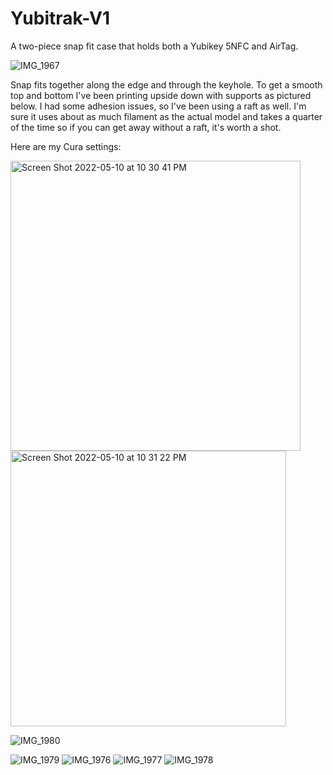 # Yubitrak-V1
A two-piece snap fit case that holds both a Yubikey 5NFC and AirTag.

![IMG_1967](https://user-images.githubusercontent.com/102103691/172691967-40596cab-ae96-4a52-b668-6c0df9e14673.jpg)

Snap fits together along the edge and through the keyhole. To get a smooth top and bottom I've been printing upside down with supports as pictured below. I had some adhesion issues, so I've been using a raft as well. I'm sure it uses about as much filament as the actual model and takes a quarter of the time so if you can get away without a raft, it's worth a shot.

Here are my Cura settings:

<img width="464" alt="Screen Shot 2022-05-10 at 10 30 41 PM" src="https://user-images.githubusercontent.com/102103691/172692298-943d3b42-e01d-4e9a-917c-c5c07a0e37da.png">
<img width="441" alt="Screen Shot 2022-05-10 at 10 31 22 PM" src="https://user-images.githubusercontent.com/102103691/172692311-35874b41-bc85-4d1b-b193-053f1faff8ba.png">

![IMG_1980](https://user-images.githubusercontent.com/102103691/172691613-30cfedfc-b321-4f97-9752-5abf56514d8c.jpg)

![IMG_1979](https://user-images.githubusercontent.com/102103691/172692000-32af7b0c-bc12-40dc-9cc0-d7a2a6d41904.jpg)
![IMG_1976](https://user-images.githubusercontent.com/102103691/172692023-bcfeee8e-38ef-406f-8e3c-f94aef984ff9.jpg)
![IMG_1977](https://user-images.githubusercontent.com/102103691/172692056-78220cb2-42cd-4607-aba2-2b154492dd51.jpg)
![IMG_1978](https://user-images.githubusercontent.com/102103691/172692076-b4059db4-20c5-4318-a95c-399f4c026185.jpg)
